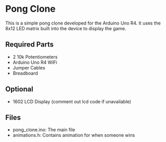 # Pong Clone

This is a simple pong clone developed for the Arduino Uno R4. It uses the 8x12 LED matrix built into the device to display the game.

## Required Parts

- 2 10k Potentiometers
- Arduino Uno R4 WiFi
- Jumper Cables
- Breadboard

## Optional

- 1602 LCD Display (comment out lcd code if unavailable) 

## Files

- pong_clone.ino:   The main file
- animations.h:     Contains animation for when someone wins
